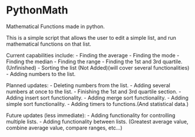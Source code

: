 # PythonMath
Mathematical Functions made in python.

This is a simple script that allows the user to edit a simple list, and run mathematical functions on that list.

Current capabilities include:
      - Finding the average
      - Finding the mode
      - Finding the median
      - Finding the range
      - Finding the 1st and 3rd quartile. (Unfinished)
      - Sorting the list (Not Added)(will cover several functionalities)
      - Adding numbers to the list.


Planned updates:
      - Deleting numbers from the list.
      - Adding several numbers at once to the list.
      - Finishing the 1st and 3rd quartile section.
      - Adding insert sort functionality.
      - Adding merge sort functionality.
      - Adding simple sort functionality.
      - Adding timers to functions.(And statistical data.)

Future updates (less immediate):
      - Adding functionality for controlling multiple lists.
      - Adding functionality between lists. (Greatest average value, combine average value, compare ranges, etc...)
      
